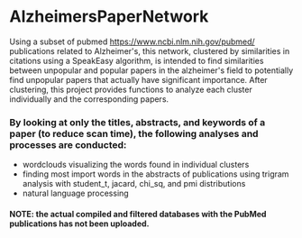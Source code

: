 # AlzheimersPaperNetwork
Using a subset of pubmed <https://www.ncbi.nlm.nih.gov/pubmed/> publications related to Alzheimer's, this network, clustered by similarities in citations using a SpeakEasy algorithm, is intended to find similarities between unpopular and popular papers in the alzheimer's field to potentially find unpopular papers that actually have significant importance.
After clustering, this project provides functions to analyze each cluster individually and the corresponding papers.

### By looking at only the titles, abstracts, and keywords of a paper (to reduce scan time), the following analyses and processes are conducted:
  * wordclouds visualizing the words found in individual clusters
  * finding most import words in the abstracts of publications using trigram analysis with student_t, jacard, chi_sq, and pmi distributions
  * natural language processing

#### NOTE: the actual compiled and filtered databases with the PubMed publications has not been uploaded.
